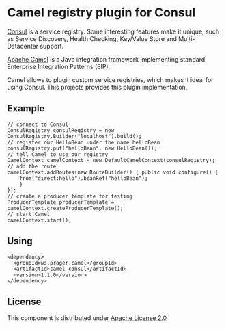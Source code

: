 # Camel registry plugin for Consul #

[Consul](https://www.consul.io/ "Consul") is a service registry. Some interesting features make it unique, such as Service Discovery, Health Checking, Key/Value Store and Multi-Datacenter support.

[Apache Camel](http://camel.apache.org/ "Apache Camel") is a Java integration framework implementing standard Enterprise Integration Patterns (EIP).

Camel allows to plugin custom service registries, which makes it ideal for using Consul. This projects provides this plugin implementation.

## Example ##

    // connect to Consul
    ConsulRegistry consulRegistry = new ConsulRegistry.Builder("localhost").build();
    // register our HelloBean under the name helloBean
    consulRegistry.put("helloBean", new HelloBean());
    // tell Camel to use our registry
    CamelContext camelContext = new DefaultCamelContext(consulRegistry);
    // add the route
    camelContext.addRoutes(new RouteBuilder() { public void configure() {
    	from("direct:hello").beanRef("helloBean");
    	}
    });
    // create a producer template for testing
    ProducerTemplate producerTemplate = camelContext.createProducerTemplate();
    // start Camel
    camelContext.start();

## Using ##

	<dependency>
	  <groupId>ws.prager.camel</groupId>
	  <artifactId>camel-consul</artifactId>
	  <version>1.1.0</version>
	</dependency>

## License ##
This component is distributed under [Apache License 2.0](http://www.apache.org/licenses/LICENSE-2.0 "Apache License 2.0")